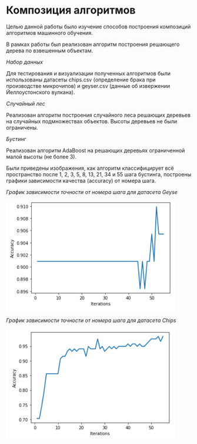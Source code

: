 # Композиция алгоритмов

Целью данной работы было изучение способов построения композиций алгоритмов машинного обучения.

В рамках работы был реализован алгоритм построения решающего дерева по взвешенным объектам.

*Набор данных*

Для тестирования и визуализации полученных алгоритмов были использованы датасеты chips.csv (определение брака при производстве микрочипов) и geyser.csv (данные об извержении Йеллоустонского 
вулкана).

*Случайный лес*

Реализован алгоритм построения случайного леса решающих деревьев на случайных подмножествах объектов. Высоты деревьев не были ограничены.

*Бустинг*

Реализован алгоритм AdaBoost на решающих деревьях ограниченной малой высоты (не более 3).

Были приведены изображения, как алгоритм классифицирует всё пространство после 1, 2, 3, 5, 8, 13, 21, 34 и 55 шага бустинга, построены графики зависимости качества (accuracy) от номера шага.

*График зависимости точности от номера шага для датасета Geyse*

![PlotG](./img/PlotGeyser.png)

*График зависимости точности от номера шага для датасета Chips*

![PlotC](./img/PlotChip.png)
